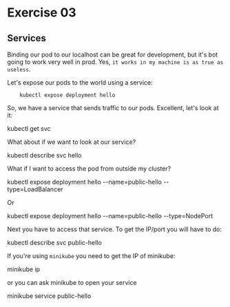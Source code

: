 # Exercise 03

## Services

Binding our pod to our localhost can be great for development, but it's bot going to
work very well in prod. Yes, `it works in my machine is as true as useless`.

Let's expose our pods to the world using a service:

        kubectl expose deployment hello

So, we have a service that sends traffic to our pods. Excellent, let's look at it:


   kubectl get svc

What about if we want to look at our service?

   kubectl describe svc hello

What if I want to access the pod from outside my cluster?

   kubectl expose deployment hello --name=public-hello --type=LoadBalancer

Or

   kubectl expose deployment hello --name=public-hello --type=NodePort

Next you have to access that service. To get the IP/port you will have to do:


   kubectl describe svc public-hello

If you're using `minikube` you need to get the IP of minikube:

   minikube ip

or you can ask minikube to open your service

   minikube service public-hello
